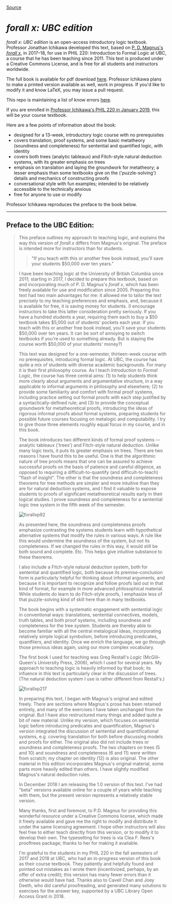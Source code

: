 
[Source](http://jichikawa.net/forall-x-ubc-edition/ "Permalink to forall x: UBC edition — Jonathan Jenkins Ichikawa")

# _forall x: UBC edition_

_forall x: UBC edition_ is an open-access introductory logic textbook. Professor Jonathan Ichikawa developed this text, based on [P. D. Magnus's _forall x_][16], in 2017–18, for use in PHIL 220: Introduction to Formal Logic at UBC, a course that he has been teaching since 2011. This text is produced under a Creative Commons License, and is free for all students and instructors worldwide.

The full book is available for pdf download [here][17]. Professor Ichikawa plans to make a printed version available as well, work in progress. If you'd like to modify it and know LaTeX, you may issue a pull request.

This repo is maintaining a list of know errors [here][19].

If you are enrolled in [Professor Ichikawa's PHIL 220 in January 2019][20], this will be your course textbook.

Here are a few points of information about the book:

* designed for a 13-week, introductory logic course with no prerequisites
* covers translation, proof systems, and some basic metatheory (soundness and completeness) for sentential and quantified logic, with identity
* covers both trees (analytic tableaux) and Fitch-style natural deduction systems, with its greater emphasis on trees
* emphasis on translation and laying the groundwork for metatheory; a lesser emphasis than some textbooks give on the ('puzzle-solving') details and mechanics of constructing proofs
* conversational style with fun examples; intended to be relatively accessible to the technically anxious
* free for anyone to use or modify

Professor Ichikawa reproduces the preface to the book below.

* * *

## Preface to the UBC Edition:



> This preface outlines my approach to teaching logic, and explains the
> way this version of _forall x_ differs from Magnus's original. The
> preface is intended more for instructors than for students.
> 
> > &#34;If you teach with this or another free book instead, you'll save your students $50,000 over ten years.&#34;
> 
> I have been teaching logic at the University of British Columbia since
> 2011; starting in 2017, I decided to prepare this textbook, based on
> and incorporating much of P. D. Magnus's _forall x_, which has been
> freely available for use and modification since 2005. Preparing this
> text had two main advantages for me: it allowed me to tailor the text
> precisely to my teaching preferences and emphasis, and, because it is
> available for free, it is saving money for students. (I encourage
> instructors to take this latter consideration pretty seriously. If you
> have a hundred students a year, requiring them each to buy a $50
> textbook takes $5,000 out of students' pockets each year. If you teach
> with this or another free book instead, you'll save your students
> $50,000 over ten years. It can be sort of annoying to switch textbooks
> if you're used to something already. But is staying the course worth
> $50,000 of your students' money?)
> 
> This text was designed for a one-semester, thirteen-week course with
> no prerequisites, introducing formal logic. At UBC, the course has
> quite a mix of students with diverse academic backgrounds. For many it
> is their first philosophy course. As I teach _Introduction to Formal
> Logic_, the course has three central aims: (1) to help students think
> more clearly about arguments and argumentative structure, in a way
> applicable to informal arguments in philosophy and elsewhere; (2) to
> provide some familiarity and comfort with formal proof systems,
> including practice setting out formal proofs with each step justified
> by a syntactically-defined rule; and (3) to provide the conceptual
> groundwork for metatheoretical proofs, introducing the ideas of
> rigorous informal proofs about formal systems, preparing students for
> possible future courses focusing on metalogic and computability. I try
> to give those three elements roughly equal focus in my course, and in
> this book.
> 
> The book introduces two different kinds of formal proof systems —
> analytic tableaux ('trees') and Fitch-style natural deduction. Unlike
> many logic texts, it puts its greater emphasis on trees. There are two
> reasons I have found this to be useful. One is that the algorithmic
> nature of tree proofs means that one can be assured to achieve
> successful proofs on the basis of patience and careful diligence, as
> opposed to requiring a difficult-to-quantify (and difficult-to-teach)
> "flash of insight". The other is that the soundness and completeness
> theorems for tree methods are simpler and more intuitive than they are
> for natural deduction systems, and I find it valuable to expose
> students to proofs of significant metatheoretical results early in
> their logical studies. I prove soundness and completeness for a
> sentential logic tree system in the fifth week of the semester. 
> 
> ![forallxp92][21]
> 
> As presented here, the soundness and completeness proofs emphasize
> contrasting the systems students learn with hypothetical alternative
> systems that modify the rules in various ways. A rule like this would
> undermine the soundness of the system, but not its completeness. If we
> changed the rules in this way, it would still be both sound and
> complete. Etc. This helps give intuitive substance to these theorems.
> 
> I also include a Fitch-style natural deduction system, both for
> sentential and quantified logic, both because its premise–conclusion
> form is particularly helpful for thinking about informal arguments,
> and because it is important to recognize and follow proofs laid out in
> that kind of format, for example in more advanced philosophical
> material. While students do learn to do Fitch-style proofs, I
> emphasize less of that puzzle-solving kind of skill here than in many
> textbooks.
> 
> The book begins with a systematic engagement with sentential logic in
> conventional ways: translations, sentential connectives, models, truth
> tables, and both proof systems, including soundness and completeness
> for the tree system. Students are thereby able to become familiar with
> all the central metalogical ideas, incorporating relatively simple
> logical symbolism, before introducing predicates, quantfiiers, and
> identity. Once we enrich the language, we go through those previous
> ideas again, using our more complex vocabulary.
> 
> The first book I used for teaching was Greg Restall's _Logic_
> (McGill–Queen's University Press, 2006), which I used for several
> years. My approach to teaching logic is heavily informed by that book;
> its infuence in this text is particularly clear in the discussion of
> trees. (The natural deduction system I use is rather different from
> Restall's.)
> 
> ![forallxp217][22]
> 
> In preparing this text, I began with Magnus's original and edited
> freely. There are sections where Magnus's prose has been retained
> entirely, and many of the exercises I have taken unchanged from the
> original. But I have also restructured many things and added quite a
> bit of new material. Unlike my version, which focuses on sentential
> logic before introducing predicates and quantification, Magnus's
> version integrated the discussion of sentential and quantificational
> systems, e.g. covering translation for both before discussing models
> and proofs for either. The original also did not include trees or
> soundness and completeness proofs. The two chapters on trees (5 and
> 10) and soundness and completeness (6 and 11) were written from
> scratch; my chapter on identity (12) is also original. The other
> material in this edition incorporates Magnus's original material, some
> parts more heavily edited than others. I have slightly modified
> Magnus's natural deduction rules.
> 
> In December 2018 I am releasing the 1.0 version of this text. I've had
> "beta" versions available online for a couple of years while teaching
> with them, but the present version represents a relatively stable
> version.
> 
> Many thanks, first and foremost, to P.D. Magnus for providing this
> wonderful resource under a Creative Commons license, which made it
> freely available and gave me the right to modify and distribute it
> under the same licensing agreement. I hope other instructors will also
> feel free to either teach directly from this version, or to modify it
> to develop their own. The typesetting for trees is via Clea F. Rees's
> prooftrees package; thanks to her for making it available.
> 
> I'm grateful to the students in my PHIL 220 in the fall semesters of
> 2017 and 2018 at UBC, who had an in-progress version of this book as
> their course textbook. They patiently and helpfully found and pointed
> out mistakes as I wrote them (incentivized, perhaps, by an offer of
> extra credit); this version has many fewer errors than it otherwise
> would have had. Thanks also to Cavell Chan and Joey Deeth, who did
> careful proofreading, and generated many solutions to exercises for
> the answer key, supported by a UBC Library Open Access Grant in 2018.



[1]: http://jichikawa.net/
[2]: http://jichikawa.net/research/
[3]: http://jichikawa.net/contextualising-knowledge/
[4]: http://jichikawa.net/contextualismhandbook/
[5]: http://jichikawa.net/epistemology-and-rape-culture/
[6]: http://jichikawa.net/teaching/
[7]: http://jichikawa.net/forall-x-ubc-edition/
[8]: http://jichikawa.net/photography/
[9]: http://jichikawa.net/personal/
[10]: http://jichikawa.net/singing/
[11]: http://jichikawa.net/contact/
[12]: http://www.youtube.com/channel/UCoArmRPUSLD2DCf5znwP_-g
[13]: https://twitter.com/jichikawa
[14]: http://www.facebook.com/10100755301541461
[15]: https://www.flickr.com/people/jichikawa/
[16]: https://www.fecundity.com/logic/
[17]: https://philpapers.org/rec/MAGFXU
[18]: http://jichikawa.net/s/forallx-ubc-sourcecode-10.zip
[19]: https://github.com/mavaddat/for-all-x/issues
[20]: https://docs.google.com/document/d/e/2PACX-1vSL1KcB-CF-LA6MJqGYj2oFwxhF07ciBcwjgZEepbWbkPxrsOq7YwQ00KRXXR-BdwxcEQoLb-WOhFFA/pub 
[21]: https://static1.squarespace.com/static/555e10cde4b0c3b8337f5e3d/t/5c27f9406d2a73e6a9a28d82/1546123627110/forallxp92
[22]: https://static1.squarespace.com/static/555e10cde4b0c3b8337f5e3d/t/5c27f9fbaa4a995f08a1eff7/1546123787522/forallxp217 
